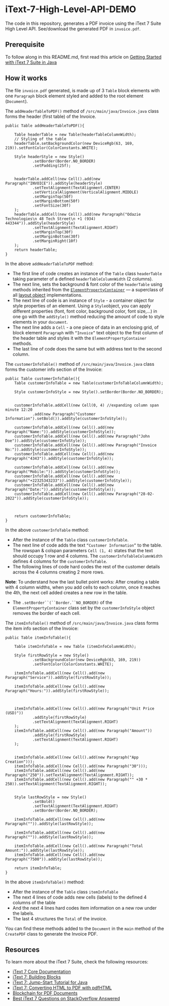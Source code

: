 # iText-7-High-Level-API-DEMO

The code in this repository, generates a PDF invoice using the iText 7 Suite High Level API. See/download the generated PDF in `invoice.pdf`.

## Prerequisite
To follow along in this README.md, first read this article on [Getting Started with iText 7 Suite in Java]()


## How it works
The file `invoice.pdf` generated, is made up of 3 `Table` block elements with one `Paragraph` block element styled and added to the root element (`Document`).

The `addHeaderTableToPDF()` method of `/src/main/java/Invoice.java` class forms the header (first table) of the Invoice.

```
public Table addHeaderTableToPDF(){

    Table headerTable = new Table(headerTableColumnWidth);
    // Styling of the table
    headerTable.setBackgroundColor(new DeviceRgb(63, 169, 219)).setFontColor(ColorConstants.WHITE);

    Style headerStyle = new Style()
            .setBorder(Border.NO_BORDER)
            .setPadding(25f);


    headerTable.addCell(new Cell().add(new Paragraph("INVOICE")).addStyle(headerStyle)
            .setTextAlignment(TextAlignment.CENTER)
            .setVerticalAlignment(VerticalAlignment.MIDDLE)
            .setMarginTop(50f)
            .setMarginBottom(50f)
            .setFontSize(30f)
    );
    headerTable.addCell(new Cell().add(new Paragraph("Odazie Technologies\n 48 Tech Street\n +1 (934) 443344")).addStyle(headerStyle)
            .setTextAlignment(TextAlignment.RIGHT)
            .setMarginTop(30f)
            .setMarginBottom(30f)
            .setMarginRight(10f)
    );
    return headerTable;
}

```

In the above `addHeaderTableToPDF` method:

- The first line of code creates an instance of the `Table` class `headerTable` taking parameter of a defined `headerTableColumnWidth` (2 columns).
- The next line, sets the background & font color of the `headerTable` using methods inherited from the [`ElementPropertyContainer`](https://api.itextpdf.com/iText7/java/7.2.1/com/itextpdf/layout/ElementPropertyContainer.html) — a superclass of all [layout object](https://api.itextpdf.com/iText7/java/7.2.1/com/itextpdf/layout/element/IElement.html) implementations.
- The next line of code is an instance of `Style` - a container object for style properties of an element. Using a `Style`object, you can apply different properties (font, font color, background color, font size,...) in one go with the `addStyle()` method reducing the amount of code to style elements in your `document`.
- The next line adds a `Cell` - a one piece of data in an enclosing grid, of block element `Paragraph` with `“Invoice”` text object to the first column of the header table and styles it with the `ElementPropertyContainer` methods.
- The last line of code does the same but with address text to the second column.



The `customerInfoTable()` method of `/src/main/java/Invoice.java` class forms the customer info section of the Invoice:


```
public Table customerInfoTable(){
    Table customerInfoTable = new Table(customerInfoTableColumnWidth);

    Style customerInfoStyle = new Style().setBorder(Border.NO_BORDER);


    customerInfoTable.addCell(new Cell(0, 4) //expanding column span minute 12:20
            .add(new Paragraph("Customer Information").setBold()).addStyle(customerInfoStyle));

    customerInfoTable.addCell(new Cell().add(new Paragraph("Name:")).addStyle(customerInfoStyle));
    customerInfoTable.addCell(new Cell().add(new Paragraph("John Doe")).addStyle(customerInfoStyle));
    customerInfoTable.addCell(new Cell().add(new Paragraph("Invoice No:")).addStyle(customerInfoStyle));
    customerInfoTable.addCell(new Cell().add(new Paragraph("4343")).addStyle(customerInfoStyle));

    customerInfoTable.addCell(new Cell().add(new Paragraph("Mobile:")).addStyle(customerInfoStyle));
    customerInfoTable.addCell(new Cell().add(new Paragraph("+22325343233")).addStyle(customerInfoStyle));
    customerInfoTable.addCell(new Cell().add(new Paragraph("Date:")).addStyle(customerInfoStyle));
    customerInfoTable.addCell(new Cell().add(new Paragraph("28-02-2022")).addStyle(customerInfoStyle));



    return customerInfoTable;
}
```
In the above `customerInfoTable` method:

- After the instance of the `Table` class `customerInfoTable`.
- The next line of code adds the text `“Customer Information”` to the table. The rowspan & colspan parameters `Cell (1, 4)` states that the text should occupy 1 row and 4 columns. The `customerInfoTableColumnWidth` defines 4 columns for the `customerInfoTable`.
- The following lines of code hard codes the rest of the customer details across the 4 columns creating 2 more rows.

<b>Note</b>: To understand how the last bullet point works: After creating a table with 4 column widths, when you add cells to each column, once it reaches the 4th, the next cell added creates a new row in the table.


- The `.setBorder``(``Border.``NO_BORDER)` of the `ElementPropertyContainer` class set by the `customerInfoStyle` object removes the border of each cell.



The `itemInfoTable()` method of `/src/main/java/Invoice.java` class forms the item info section of the Invoice:


```
public Table itemInfoTable(){

    Table itemInfoTable = new Table (itemInfoColumnWidth);

    Style firstRowStyle = new Style()
            .setBackgroundColor(new DeviceRgb(63, 169, 219))
            .setFontColor(ColorConstants.WHITE);

    itemInfoTable.addCell(new Cell().add(new Paragraph("Service")).addStyle(firstRowStyle));

    itemInfoTable.addCell(new Cell().add(new Paragraph("Hours:")).addStyle(firstRowStyle));



    itemInfoTable.addCell(new Cell().add(new Paragraph("Unit Price (USD)"))
            .addStyle(firstRowStyle)
            .setTextAlignment(TextAlignment.RIGHT)
    );
    itemInfoTable.addCell(new Cell().add(new Paragraph("Amount"))
            .addStyle(firstRowStyle)
            .setTextAlignment(TextAlignment.RIGHT)
    );


    itemInfoTable.addCell(new Cell().add(new Paragraph("App Creation")));
    itemInfoTable.addCell(new Cell().add(new Paragraph("30")));
    itemInfoTable.addCell(new Cell().add(new Paragraph("250")).setTextAlignment(TextAlignment.RIGHT));
    itemInfoTable.addCell(new Cell().add(new Paragraph("" +30 * 250)).setTextAlignment(TextAlignment.RIGHT));


    Style lastRowStyle = new Style()
            .setBold()
            .setTextAlignment(TextAlignment.RIGHT)
            .setBorder(Border.NO_BORDER);

    itemInfoTable.addCell(new Cell().add(new Paragraph("")).addStyle(lastRowStyle));

    itemInfoTable.addCell(new Cell().add(new Paragraph("")).addStyle(lastRowStyle));

    itemInfoTable.addCell(new Cell().add(new Paragraph("Total Amount:")).addStyle(lastRowStyle));
    itemInfoTable.addCell(new Cell().add(new Paragraph("7500")).addStyle(lastRowStyle));

    return itemInfoTable;
}

```


In the above `itemInfoTable()` method:

- After the instance of the `Table` class `itemInfoTable`
- The next 4 lines of code adds new cells (labels) to the defined 4 columns of the table
- And the next 4 lines hard codes item information on a new row under the labels.
- The last 4 structures the `Total` of the invoice.

You can find these methods added to the `Document` in the `main` method of the `CreatePDF` class to generate the Invoice PDF.

## Resources

To learn more about the iText 7 Suite, check the following resources:

- [iText 7 Core Documentation](https://api.itextpdf.com/iText7/java/7.2.1/)
- [iText 7: Building Blocks](https://kb.itextpdf.com/home/it7kb/ebooks/itext-7-building-blocks)
- [iText 7: Jump-Start Tutorial for Java](https://kb.itextpdf.com/home/it7kb/ebooks/itext-7-jump-start-tutorial-for-java)
- [iText 7: Converting HTML to PDF with pdfHTML](https://kb.itextpdf.com/home/it7kb/ebooks/itext-7-converting-html-to-pdf-with-pdfhtml)
- [Blockchain for PDF Documents](https://kb.itextpdf.com/home/it7kb/ebooks/blockchain-for-pdf-documents)
- [Best iText 7 Questions on StackOverflow Answered](https://kb.itextpdf.com/home/it7kb/ebooks/best-itext-7-questions-on-stackoverflow)
